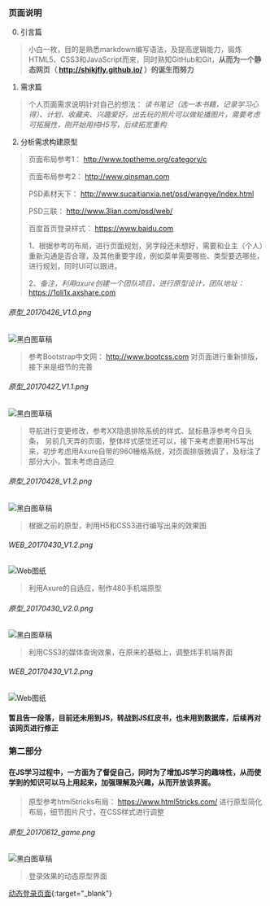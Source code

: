### 页面说明
0. 引言篇
> 小白一枚，目的是熟悉markdown编写语法，及提高逻辑能力，锻炼HTML5、CSS3和JavaScript而来，同时熟知GitHub和Git，**从而为一个静态网页（ http://shikjfly.github.io/ ）的诞生而努力**  

1. 需求篇
> 个人页面需求说明针对自己的想法：
> *读书笔记（选一本书籍，记录学习心得）、计划、收藏夹、兴趣爱好，出去玩的照片可以做轮播图片，需要考虑可拓展性，刚开始用纯H5写，后续拓宽重构*

2. 分析需求构建原型
> 页面布局参考1： http://www.toptheme.org/category/c <br />
> 
> 页面布局参考2： http://www.qinsman.com <br />
> 
> PSD素材天下： http://www.sucaitianxia.net/psd/wangye/Index.html <br />
> 
> PSD三联： http://www.3lian.com/psd/web/ <br />
> 
> 百度首页登录样式： https://www.baidu.com
>
> 1、根据参考的布局，进行页面规划，另字段还未想好，需要和业主（个人）重新沟通是否合理，及其他重要字段，例如菜单需要哪些、类型要选哪些，进行规划，同时UI可以跟进。
> 
> 2、*备注，利用axure创建一个团队项目，进行原型设计，团队地址：*  https://1oli1x.axshare.com
###### 原型_20170426_V1.0.png
![黑白图草稿](assets/img//原型_20170426_V1.0.png)




> 参考Bootstrap中文网： http://www.bootcss.com  对页面进行重新排版，接下来是细节的完善
###### 原型_20170427_V1.1.png
![黑白图草稿](assets/img//原型_20170427_V1.1.png)




> 导航进行变更修改，参考XX隐患排除系统的样式、鼠标悬浮参考今日头条，
> 另前几天弄的页面，整体样式感觉还可以，接下来考虑要用H5写出来，初步考虑用Axure自带的960栅格系统，对页面排版微调了，及标注了部分大小，暂未考虑自适应
###### 原型_20170428_V1.2.png
![黑白图草稿](assets/img//原型_20170428_V1.2.png)




> 根据之前的原型，利用H5和CSS3进行编写出来的效果图
###### WEB_20170430_V1.2.png
![Web图纸](assets/img//WEB_20170430_V1.2.png)



> 利用Axure的自适应，制作480手机端原型
###### 原型_20170430_V2.0.png
![黑白图草稿](assets/img//原型_20170430_V2.0.png)





> 利用CSS3的媒体查询效果，在原来的基础上，调整炜手机端界面
###### WEB_20170430_V1.2.png
![Web图纸](assets/img//WEB_20170430_V2.0.png)





#### 暂且告一段落，目前还未用到JS，转战到JS红皮书，也未用到数据库，后续再对该网页进行修正

### 第二部分
#### 在JS学习过程中，一方面为了督促自己，同时为了增加JS学习的趣味性，从而使学到的知识可以马上用起来，加强理解及兴趣，从而开放该界面。
> 原型参考html5tricks布局： https://www.html5tricks.com/  进行原型简化布局，细节图片尺寸，在CSS样式进行调整
###### 原型_20170612_game.png
![黑白图草稿](assets/img//原型_20170612_game.png)




> 登录效果的动态原型界面

[动态登录页面](https://shikjfly.github.io/assets/img/%E5%8E%9F%E5%9E%8B_20170619_login.gif){:target="_blank"}  
